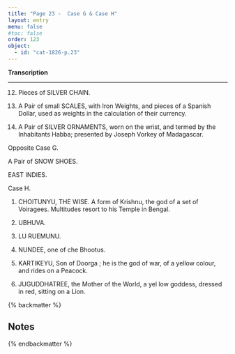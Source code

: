 ```yaml
---
title: "Page 23 -  Case G & Case H"
layout: entry
menu: false
#toc: false
order: 123
object:
  - id: "cat-1826-p.23"
---
```

**Transcription**

---

12. Pieces of SILVER CHAIN.

13. A Pair of small SCALES, with Iron Weights, and
pieces of a Spanish Dollar, used as weights in the
calculation of their currency.

14. A Pair of SILVER ORNAMENTS, worn on the wrist,
and termed by the Inhabitants Habba; presented
by Joseph Vorkey of Madagascar.

Opposite Case G.

A Pair of SNOW SHOES.

EAST INDIES.

Case H.

1. CHOITUNYU, THE WISE. A form of Krishnu,
the god of a set of Voiragees. Multitudes resort to
his Temple in Bengal.

2. UBHUVA.

3. LU RUEMUNU.

4. NUNDEE, one of che Bhootus.

5. KARTIKEYU, Son of Doorga ; he is the god of war,
of a yellow colour, and rides on a Peacock.

6. JUGUDDHATREE, the Mother of the World, a yel
low goddess, dressed in red, sitting on a Lion.

{% backmatter %}

## Notes

{% endbackmatter %}
